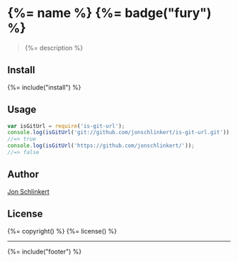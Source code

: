 # {%= name %} {%= badge("fury") %}

> {%= description %}

## Install
{%= include("install") %}

## Usage

```js
var isGitUrl = require('is-git-url');
console.log(isGitUrl('git://github.com/jonschlinkert/is-git-url.git'));
//=> true
console.log(isGitUrl('https://github.com/jonschlinkert/'));
//=> false
```

## Author
[Jon Schlinkert](https://github.com/jonschlinkert)

## License
{%= copyright() %}
{%= license() %}

***

{%= include("footer") %}